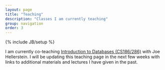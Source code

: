 ```yaml
---
layout: page
title: "Teaching"
description: "Classes I am currently teaching"
group: navigation
order: 3
---
```

{% include JB/setup %}

I am currently co-teaching <a href="http://www.cs186berkeley.net">Introduction to Databases (CS186/286)</a> with Joe Hellerstein.  I will be updating this teaching page in the next few weeks with links to additional materials and lectures I have given in the past.

